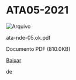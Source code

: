 


ATA05-2021
==========










![Arquivo](%2b%2bplone%2b%2bufalprofile/imgs/file-icon.png)

 ata-nde-05.ok.pdf  

 Documento PDF
 (810.0KB)
 

[Baixar](%40%40download/file/ata-nde-05.ok.pdf)























 de 













